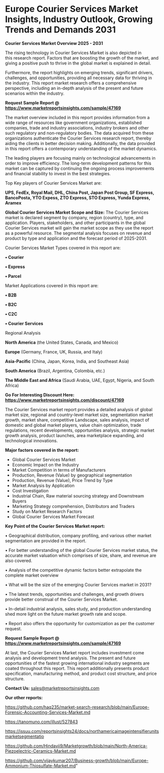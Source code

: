 # Europe Courier Services Market Insights, Industry Outlook, Growing Trends and Demands 2031

<Strong> Courier Services Market Overview 2025 - 2031</strong>

The rising technology in Courier Services Market is also depicted in this research report. Factors that are boosting the growth of the market, and giving a positive push to thrive in the global market is explained in detail.

Furthermore, the report highlights on emerging trends, significant drivers, challenges, and opportunities, providing all necessary data for thriving in the industry. This report market research offers a comprehensive perspective, including an in-depth analysis of the present and future scenarios within the industry.

<strong>Request Sample Report @ <a href=https://www.marketreportsinsights.com/sample/47169>https://www.marketreportsinsights.com/sample/47169</a></strong>

The market overview included in this report provides information from a wide range of resources like government organizations, established companies, trade and industry associations, industry brokers and other such regulatory and non-regulatory bodies. The data acquired from these organizations authenticate the Courier Services research report, thereby aiding the clients in better decision making. Additionally, the data provided in this report offers a contemporary understanding of the market dynamics.

The leading players are focusing mainly on technological advancements in order to improve efficiency. The long-term development patterns for this market can be captured by continuing the ongoing process improvements and financial stability to invest in the best strategies.

Top Key players of Courier Services Market are:

<strong>UPS, FedEx, Royal Mail, DHL, China Post, Japan Post Group, SF Express, BancoPosta, YTO Expess, ZTO Express, STO Express, Yunda Express, Aramex</strong>

<strong><b>Global Courier Services Market Scope and Size:</b></strong>
The Courier Services market is declared segment by company, region (country), type, and application. Players, stakeholders, and other participants in the global Courier Services market will gain the market scope as they use the report as a powerful resource. The segmental analysis focuses on revenue and product by type and application and the forecast period of 2025-2031.

Courier Services Market Types covered in this report are:

<strong>•  Courier

•  Express

•  Parcel</strong>

Market Applications covered in this report are:

<strong>•  B2B

•  B2C

•  C2C

•  Courier Services</strong> 

Regional Analysis

<strong>North America</strong> (the United States, Canada, and Mexico)

<strong>Europe</strong> (Germany, France, UK, Russia, and Italy)

<strong>Asia-Pacific</strong> (China, Japan, Korea, India, and Southeast Asia)

<strong>South America</strong> (Brazil, Argentina, Colombia, etc.)

<strong>The Middle East and Africa</strong> (Saudi Arabia, UAE, Egypt, Nigeria, and South Africa)

<strong>Go For Interesting Discount Here: <a href=https://www.marketreportsinsights.com/discount/47169>https://www.marketreportsinsights.com/discount/47169</a></strong>

The Courier Services market report provides a detailed analysis of global market size, regional and country-level market size, segmentation market growth, market share, competitive Landscape, sales analysis, impact of domestic and global market players, value chain optimization, trade regulations, recent developments, opportunities analysis, strategic market growth analysis, product launches, area marketplace expanding, and technological innovations.

<strong><b>Major factors covered in the report:</b></strong>
<ul>
  <li>Global Courier Services Market </li>
  <li>Economic Impact on the Industry</li>
  <li>Market Competition in terms of Manufacturers</li>
  <li>Production, Revenue (Value) by geographical segmentation</li>
  <li>Production, Revenue (Value), Price Trend by Type</li>
  <li>Market Analysis by Application</li>
  <li>Cost Investigation</li>
  <li>Industrial Chain, Raw material sourcing strategy and Downstream Buyers</li>
  <li>Marketing Strategy comprehension, Distributors and Traders</li>
  <li>Study on Market Research Factors</li>
  <li>Global Courier Services Market Forecast</li>
</ul>

<strong><b>Key Point of the Courier Services Market report:</b></strong>

• Geographical distribution, company profiling, and various other market segmentation are provided in the report.

• For better understanding of the global Courier Services market status, the accurate market valuation which comprises of size, share, and revenue are also covered.

• Analysis of the competitive dynamic factors better extrapolate the complete market overview

• What will be the size of the emerging Courier Services market in 2031?

• The latest trends, opportunities and challenges, and growth drivers provide better construal of the Courier Services Market.

• In-detail industrial analysis, sales study, and production understanding shed more light on the future market growth rate and scope.

• Report also offers the opportunity for customization as per the customer request.

<strong>Request Sample Report @ <a href=https://www.marketreportsinsights.com/sample/47169>https://www.marketreportsinsights.com/sample/47169</a></strong>

At last, the Courier Services Market report includes investment come analysis and development trend analysis. The present and future opportunities of the fastest growing international industry segments are coated throughout this report. This report additionally presents product specification, manufacturing method, and product cost structure, and price structure.

<strong>Contact Us:</strong>
sales@marketreportsinsights.com

<strong>Our other reports:</strong>

<a href=https://github.com/haq235/market-search-research/blob/main/Europe-Forensic-Accounting-Services-Market.md>https://github.com/haq235/market-search-research/blob/main/Europe-Forensic-Accounting-Services-Market.md</a>

<a href=https://tanomuno.com/illust/527843>https://tanomuno.com/illust/527843</a>

<a href=https://issuu.com/reportsinsights24/docs/northamericaimageintensifierunitsmarketsegmentatio>https://issuu.com/reportsinsights24/docs/northamericaimageintensifierunitsmarketsegmentatio</a>

<a href=https://github.com/Hindavii9/Marketgrowth/blob/main/North-America-Piezoelectric-Ceramics-Market.md>https://github.com/Hindavii9/Marketgrowth/blob/main/North-America-Piezoelectric-Ceramics-Market.md</a>

<a href=https://github.com/vijaykumar207/Business-growth/blob/main/Europe-Ammonium-Thiosulfate-Market.md>https://github.com/vijaykumar207/Business-growth/blob/main/Europe-Ammonium-Thiosulfate-Market.md</a>"
